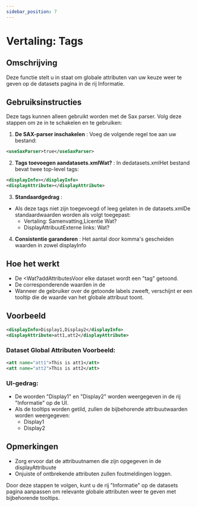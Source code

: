 ```yaml
---
sidebar_position: 7
---
```

# Vertaling: Tags

## Omschrijving
Deze functie stelt u in staat om globale attributen van uw keuze weer te geven op de datasets pagina in de rij Informatie.

## Gebruiksinstructies
Deze tags kunnen alleen gebruikt worden met de Sax parser. Volg deze stappen om ze in te schakelen en te gebruiken:

1.  **De SAX-parser inschakelen** :
Voeg de volgende regel toe aan uw bestand:
   ```xml
   <useSaxParser>true</useSaxParser>
   ```

2.  **Tags toevoegen aandatasets.xmlWat?** :
In dedatasets.xmlHet bestand bevat twee top-level tags:
   ```xml
   <displayInfo></displayInfo>
   <displayAttribute></displayAttribute>
   ```

3.  **Standaardgedrag** :
   - Als deze tags niet zijn toegevoegd of leeg gelaten in de datasets.xmlDe standaardwaarden worden als volgt toegepast:
     - Vertaling: Samenvatting,Licentie Wat?
     - DisplayAttribuutExterne links: Wat?

4.  **Consistentie garanderen** :
Het aantal door komma's gescheiden waarden in zowel displayInfo

## Hoe het werkt
- De &lt;Wat?addAttributesVoor elke dataset wordt een "tag" getoond.
- De corresponderende waarden in de 
- Wanneer de gebruiker over de getoonde labels zweeft, verschijnt er een tooltip die de waarde van het globale attribuut toont.

## Voorbeeld
```xml
<displayInfo>Display1,Display2</displayInfo>
<displayAttribute>att1,att2</displayAttribute>
```

### Dataset Global Attributen Voorbeeld:
```xml
<att name="att1">This is att1</att>
<att name="att2">This is att2</att>
```

### UI-gedrag:
- De woorden "Display1" en "Display2" worden weergegeven in de rij "Informatie" op de UI.
- Als de tooltips worden getild, zullen de bijbehorende attribuutwaarden worden weergegeven:
  - Display1
  - Display2

## Opmerkingen
- Zorg ervoor dat de attribuutnamen die zijn opgegeven in de displayAttribuute
- Onjuiste of ontbrekende attributen zullen foutmeldingen loggen.

Door deze stappen te volgen, kunt u de rij "Informatie" op de datasets pagina aanpassen om relevante globale attributen weer te geven met bijbehorende tooltips.
